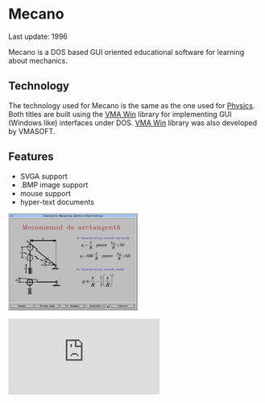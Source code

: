 Mecano
=======

Last update: 1996

Mecano is a DOS based GUI oriented educational software for learning about mechanics.

Technology
----------

The technology used for Mecano is the same as the one used for [Physics](https://github.com/mveteanu/Physics).
Both titles are built using the [VMA Win](https://github.com/mveteanu/VMAWin) library for implementing GUI (Windows like) interfaces under DOS.
[VMA Win](https://github.com/mveteanu/VMAWin) library was also developed by VMASOFT.

Features
--------

- SVGA support
- .BMP image support
- mouse support
- hyper-text documents

![](img/mecano.png)

![Analytics](https://ga-beacon.appspot.com/UA-2402433-6/beacon.en.html)
